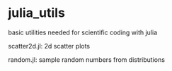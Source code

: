 julia_utils
===========

basic utilities needed for scientific coding with julia

scatter2d.jl: 2d scatter plots

random.jl: sample random numbers from distributions
